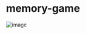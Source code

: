 # memory-game
![image](https://user-images.githubusercontent.com/36144142/182710347-6e29a51c-9822-428a-8e69-c2b38110eb08.png)
